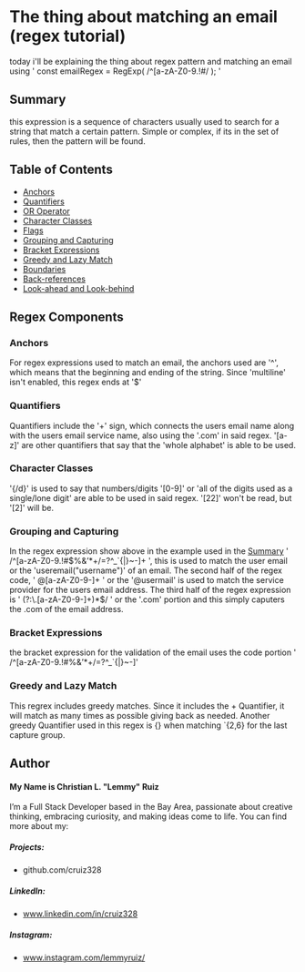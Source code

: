 # The thing about matching an email (regex tutorial)
today i'll be explaining the thing about regex pattern and matching an email using 
' const emailRegex = RegExp(
    /^[a-zA-Z0-9.!#$%&’*+/=?^_`{|}~-]+@[a-zA-Z0-9-]+(?:\.[a-zA-Z0-9-]+)*$/
  ); '

## Summary
this expression is a sequence of characters usually used to search for a string that match a certain pattern. Simple or complex, if its in the set of rules, then the pattern will be found.

## Table of Contents

- [Anchors](#anchors)
- [Quantifiers](#quantifiers)
- [OR Operator](#or-operator)
- [Character Classes](#character-classes)
- [Flags](#flags)
- [Grouping and Capturing](#grouping-and-capturing)
- [Bracket Expressions](#bracket-expressions)
- [Greedy and Lazy Match](#greedy-and-lazy-match)
- [Boundaries](#boundaries)
- [Back-references](#back-references)
- [Look-ahead and Look-behind](#look-ahead-and-look-behind)

## Regex Components
### Anchors
For regex expressions used to match an email, the anchors used are '^', 
which means that the  beginning and ending of the string. Since 'multiline' isn't enabled, this regex
ends at '$'
### Quantifiers
Quantifiers include the '+' sign, which connects the users email name along with the users email service name, also using the '.com' in said regex. '[a-z]' are other quantifiers that say that the 'whole alphabet' is able to be used.

### Character Classes
'{/d}' is used to say that numbers/digits '[0-9]' or 'all of the digits used as a single/lone digit' are able to be used in said regex. '[22]' won't be read, but '[2]' will be. 


### Grouping and Capturing
In the regex expression show above in the example used in the [Summary](#summary) ' /^[a-zA-Z0-9.!#$%&’*+/=?^_`{|}~-]+ ', this is used to match the user email or the 'useremail("username")'  of an email. 
The second half of the regex code, ' @[a-zA-Z0-9-]+ ' or the '@usermail' is used to match the service provider for the users email address. 
The third half of the regex expression is ' (?:\.[a-zA-Z0-9-]+)*$/ ' or the '.com' portion and this simply caputers the .com of the email address.

### Bracket Expressions
the bracket expression for the validation of the email uses the code portion ' /^[a-zA-Z0-9.!#$%&’*+/=?^_`{|}~-]+ ' this matches the 'whole alphabet/[a-z](case sensitive)', can match digits '[0=9]' and also the characters '[.!#$%&’*+/=?^_`{|}~-]'

### Greedy and Lazy Match


This regrex includes greedy matches. Since it includes the + Quantifier, it will match as many times as possible giving back as needed. Another greedy Quantifier used in this regex is {} when matching `{2,6} for the last capture group.

## Author
#### My Name is Christian L. "Lemmy" Ruiz
I’m a Full Stack Developer based in the Bay Area, passionate about creative thinking, embracing curiosity, and making ideas come to life. You can find more about my:
##### Projects:
- github.com/cruiz328
##### LinkedIn:
- www.linkedin.com/in/cruiz328
##### Instagram:
- www.instagram.com/lemmyruiz/